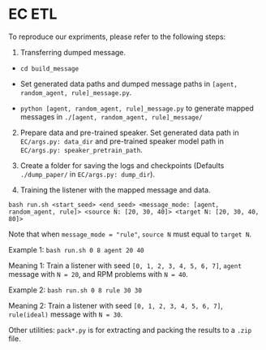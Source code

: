 # EC ETL

To reproduce our expriments, please refer to the following steps:

1. Transferring dumped message.

  - `cd build_message`

  - Set generated data paths and dumped message paths in `[agent, random_agent, rule]_message.py`.
  - `python [agent, random_agent, rule]_message.py` to generate mapped messages in `./[agent, random_agent, rule]_message/`

2. Prepare data and pre-trained speaker. Set generated data path in `EC/args.py: data_dir` and pre-trained speaker model path in `EC/args.py: speaker_pretrain_path`.

3. Create a folder for saving the logs and checkpoints (Defaults `./dump_paper/` in `EC/args.py: dump_dir`).

4. Training the listener with the mapped message and data. 

  `bash run.sh <start_seed> <end_seed> <message_mode: [agent, random_agent, rule]> <source N: [20, 30, 40]> <target N: [20, 30, 40, 80]>`

  Note that when `message_mode = "rule"`, `source N` must equal to `target N`.

  

  Example 1: `bash run.sh 0 8 agent 20 40`

  Meaning 1: Train a listener with seed `[0, 1, 2, 3, 4, 5, 6, 7]`, `agent ` message with `N = 20`, and RPM problems with `N = 40`.

  Example 2: `bash run.sh 0 8 rule 30 30`

  Meaning 2: Train a listener with seed `[0, 1, 2, 3, 4, 5, 6, 7]`, `rule(ideal)` message with `N = 30`.



Other utilities: `pack*.py` is for extracting and packing the results to a `.zip` file.